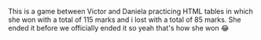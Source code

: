 This is a game between Victor and Daniela practicing HTML tables in which she won with a total of 115 marks and i lost with a total of 85 marks. She ended it before we officially ended it so yeah that's how she won 😂
